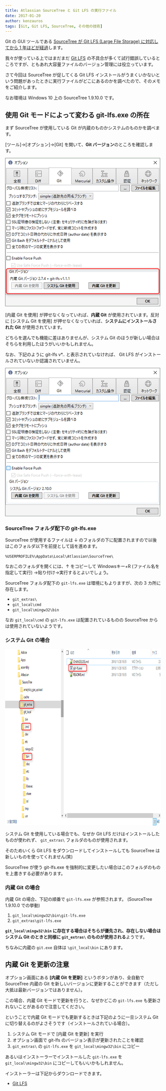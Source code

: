 ```yaml
---
title: Atlassian SourceTree と Git LFS の実行ファイル
date: 2017-01-20
author: kenzauros
tags: [Git, Git LFS, SourceTree, その他の技術]
---
```


Git の GUI ツールである [SourceTree が Git LFS (Large File Storage) に対応してから 1 年ほどが経過](http://japan.blogs.atlassian.com/2016/02/sourcetree-update-atlassian-account-git-lfs-support-ui-refresh-and-more/)します。

我々が使っている上ではまだまだ [Git LFS](https://git-lfs.github.com/) の不具合が多くて試行錯誤しているところですが、ともあれ大容量ファイルのバージョン管理には役立っています。

さて今回は SourceTree が促してくる Git LFS インストールがうまくいかないという問題があったときに実行ファイルがどこにあるのかを調べたので、そのメモをご紹介します。

なお環境は Windows 10 上の SourceTree 1.9.10.0 です。

## 使用 Git モードによって変わる git-lfs.exe の所在

まず SourceTree が使用している Git が内蔵のものかシステムのものかを調べます。

[ツール]→[オプション]→[Git] を開いて、**Git バージョン**のところを確認します。

<a href="images/git-lfs-exe-in-sourcetree-1.png"><img src="images/git-lfs-exe-in-sourcetree-1.png" alt="" width="502" height="479" class="aligncenter size-full wp-image-3574" /></a>

[内蔵 Git を使用] が押せなくなっていれば、**内蔵 Git** が使用されています。反対に [システム Git を使用] が押せなくなっていれば、**システムにインストールされた Git** が使用されています。

どちらを選んでも機能に差はありませんが、システム Git のほうが新しい場合はそちらを利用したほうがいいかもしれません。

なお、下記のように git-lfs v*.*.* と表示されていなければ、 Git LFS がインストールされていないか認識されていません。

<a href="images/git-lfs-exe-in-sourcetree-2.png"><img src="images/git-lfs-exe-in-sourcetree-2.png" alt="" width="502" height="479" class="aligncenter size-full wp-image-3575" /></a>

### SourceTree フォルダ配下の git-lfs.exe

SourceTree が使用するファイルは ↓ のフォルダの下に配置されますので以後はこのフォルダ以下を前提として話を進めます。

`%USERPROFILE%\AppData\Local\Atlassian\SourceTree\`

なおこのフォルダを開くには、↑ をコピーして Windowsキー+R (ファイル名を指定して実行) →貼り付け→実行するとよいでしょう。

SourceTree フォルダ配下の `git-lfs.exe` は環境にもよりますが、次の 3 カ所に存在します。

* `git_extras\`
* `git_local\cmd`
* `git_local\mingw32\bin`

なお `git_local\cmd` の `git-lfs.exe` は配置されているものの SourceTree からは使用されていないようです。

### システム Git の場合

<a href="images/git-lfs-exe-in-sourcetree-3.png"><img src="images/git-lfs-exe-in-sourcetree-3.png" alt="" width="918" height="570" class="aligncenter size-full wp-image-3577" /></a>

システム Git を使用している場合でも、なぜか Git LFS だけはインストールしたものが使われず、 `git_extras\` フォルダのものが使用されます。

そのためいくら Git LFS をダウンロードしてインストールしても SourceTree は新しいものを使ってくれません(笑)

SourceTree が使う git-lfs.exe を強制的に変更したい場合はこのフォルダのものを上書きする必要があります。

### 内蔵 Git の場合

内蔵 Git の場合、下記の順番で `git-lfs.exe` が参照されます。
(SourceTree 1.9.10.0 での挙動)

1. `git_local\mingw32\bin\git-lfs.exe`
2. `git_extras\git-lfs.exe`

**`git_local\mingw32\bin` に存在する場合はそちらが優先され、存在しない場合はシステム Git のときと同様に `git_extras\` のものが使用される**ようです。

ちなみに内蔵の `git.exe` 自体は `\git_local\bin` にあります。

## 内蔵 Git を更新の注意

オプション画面にある **[内蔵 Git を更新]** というボタンがあり、全自動で SourceTree 内蔵の Git を新しいバージョンに更新することができます（ただし大抵は最新バージョンではありません）。

この場合、内蔵 Git モードで更新を行うと、なぜかどこの `git-lfs.exe` も更新されないことがあるので注意してください。

ということで内蔵 Git モードでも更新するときは下記のように一旦システム Git に切り替えるのがよさそうです（インストールされている場合）。

1. システム Git モードで [内蔵 Git を更新] を実行
2. オプション画面で git-lfs のバージョン表示が更新されたことを確認
3. `git_extras\` の `git-lfs.exe` を `git_local\mingw32\bin` にコピー

あるいはインストーラーでインストールした `git-lfs.exe` を `git_local\mingw32\bin` にコピーしてもいいかもしれません。

インストーラーは下記からダウンロードできます。

* [Git LFS](https://git-lfs.github.com/)